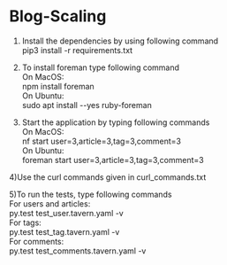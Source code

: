 # Blog-Scaling

1) Install the dependencies by using following command<br />
pip3 install -r requirements.txt<br />

2) To install foreman type following command<br />
On MacOS:<br />
npm install foreman<br />
On Ubuntu:<br />
sudo apt install --yes ruby-foreman<br />

3) Start the application by typing following commands<br />
On MacOS:<br />
nf start user=3,article=3,tag=3,comment=3<br />
On Ubuntu:<br />
foreman start user=3,article=3,tag=3,comment=3<br />

4)Use the curl commands given in curl_commands.txt<br />

5)To run the tests, type following commands<br />
For users and articles:<br />
py.test test_user.tavern.yaml -v<br />
For tags:<br />
py.test test_tag.tavern.yaml -v<br />
For comments:<br />
py.test test_comments.tavern.yaml -v
